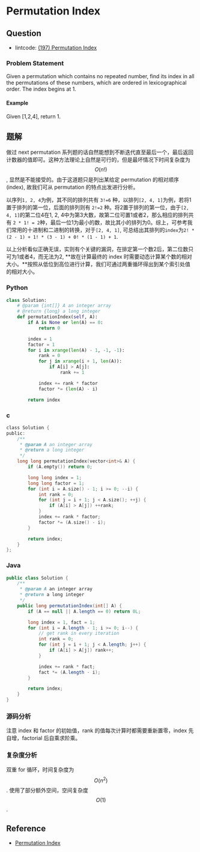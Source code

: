 # Permutation Index

## Question

- lintcode: [(197) Permutation Index](http://www.lintcode.com/en/problem/permutation-index/)

### Problem Statement

Given a permutation which contains no repeated number, find its index in all
the permutations of these numbers, which are ordered in lexicographical order.
The index begins at 1.

#### Example

Given [1,2,4], return 1.

## 题解

做过 next permutation 系列题的话自然能想到不断迭代直至最后一个，最后返回计数器的值即可。这种方法理论上自然是可行的，但是最坏情况下时间复杂度为 $$O(n!)$$, 显然是不能接受的。由于这道题只是列出某给定 permutation 的相对顺序(index), 故我们可从 permutation 的特点出发进行分析。

以序列`1, 2, 4`为例，其不同的排列共有 `3!=6` 种，以排列`[2, 4, 1]`为例，若将1置于排列的第一位，后面的排列则有 `2!=2` 种。将2置于排列的第一位，由于`[2, 4, 1]`的第二位4在1, 2, 4中为第3大数，故第二位可置1或者2，那么相应的排列共有 `2 * 1! = 2`种，最后一位1为最小的数，故比其小的排列为0。综上，可参考我们常用的十进制和二进制的转换，对于`[2, 4, 1]`, 可总结出其排列的`index`为`2! * (2 - 1) + 1! * (3 - 1) + 0! * (1 - 1) + 1`.

以上分析看似正确无误，实则有个关键的漏洞，在排定第一个数2后，第二位数只可为1或者4，而无法为2, **故在计算最终的 index 时需要动态计算某个数的相对大小。**按照从低位到高位进行计算，我们可通过两重循环得出到某个索引处值的相对大小。

### Python

```python
class Solution:
    # @param {int[]} A an integer array
    # @return {long} a long integer
    def permutationIndex(self, A):
        if A is None or len(A) == 0:
            return 0

        index = 1
        factor = 1
        for i in xrange(len(A) - 1, -1, -1):
            rank = 0
            for j in xrange(i + 1, len(A)):
                if A[i] > A[j]:
                    rank += 1

            index += rank * factor
            factor *= (len(A) - i)

        return index
```

### c

```c
class Solution {
public:
    /**
     * @param A an integer array
     * @return a long integer
     */
    long long permutationIndex(vector<int>& A) {
        if (A.empty()) return 0;

        long long index = 1;
        long long factor = 1;
        for (int i = A.size() - 1; i >= 0; --i) {
            int rank = 0;
            for (int j = i + 1; j < A.size(); ++j) {
                if (A[i] > A[j]) ++rank;
            }
            index += rank * factor;
            factor *= (A.size() - i);
        }

        return index;
    }
};
```

### Java

```java
public class Solution {
    /**
     * @param A an integer array
     * @return a long integer
     */
    public long permutationIndex(int[] A) {
        if (A == null || A.length == 0) return 0L;

        long index = 1, fact = 1;
        for (int i = A.length - 1; i >= 0; i--) {
            // get rank in every iteration
            int rank = 0;
            for (int j = i + 1; j < A.length; j++) {
                if (A[i] > A[j]) rank++;
            }

            index += rank * fact;
            fact *= (A.length - i);
        }

        return index;
    }
}
```

### 源码分析

注意 index 和 factor 的初始值，rank 的值每次计算时都需要重新置零，index 先自增，factorial 后自乘求阶乘。

### 复杂度分析

双重 for 循环，时间复杂度为 $$O(n^2)$$. 使用了部分额外空间，空间复杂度 $$O(1)$$.

## Reference

- [Permutation Index](http://www.geekviewpoint.com/java/numbers/permutation_index)
